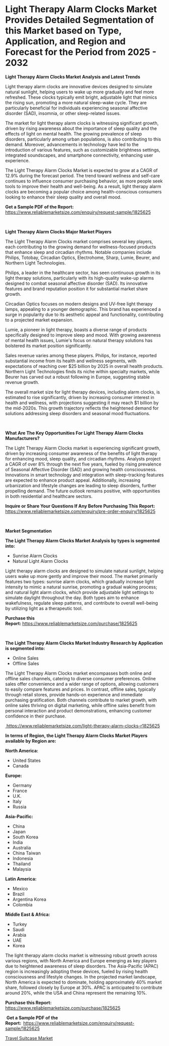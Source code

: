 <p><h1>Light Therapy Alarm Clocks Market Provides Detailed Segmentation of this Market based on Type, Application, and Region and Forecast for the Period from 2025 - 2032</h1></p><p><strong>Light Therapy Alarm Clocks Market Analysis and Latest Trends</strong></p>
<p><p>Light therapy alarm clocks are innovative devices designed to simulate natural sunlight, helping users to wake up more gradually and feel more refreshed. These clocks typically emit bright, adjustable light that mimics the rising sun, promoting a more natural sleep-wake cycle. They are particularly beneficial for individuals experiencing seasonal affective disorder (SAD), insomnia, or other sleep-related issues.</p><p>The market for light therapy alarm clocks is witnessing significant growth, driven by rising awareness about the importance of sleep quality and the effects of light on mental health. The growing prevalence of sleep disorders, particularly among urban populations, is also contributing to this demand. Moreover, advancements in technology have led to the introduction of various features, such as customizable brightness settings, integrated soundscapes, and smartphone connectivity, enhancing user experience.</p><p>The Light Therapy Alarm Clocks Market is expected to grow at a CAGR of 12.9% during the forecast period. The trend toward wellness and self-care continues to influence consumer purchasing behavior, as more people seek tools to improve their health and well-being. As a result, light therapy alarm clocks are becoming a popular choice among health-conscious consumers looking to enhance their sleep quality and overall mood.</p></p>
<p><strong>Get a Sample PDF of the Report:&nbsp;</strong> <a href="https://www.reliablemarketsize.com/enquiry/request-sample/1825625?utm_campaign=3527&utm_medium=2&utm_source=Github&utm_content=ia&utm_term=04042025&utm_id=light-therapy-alarm-clocks">https://www.reliablemarketsize.com/enquiry/request-sample/1825625</a></p>
<p>&nbsp;</p>
<p><strong>Light Therapy Alarm Clocks Major Market Players</strong></p>
<p><p>The Light Therapy Alarm Clocks market comprises several key players, each contributing to the growing demand for wellness-focused products that enhance sleep and circadian rhythms. Notable companies include Philips, Totobay, Circadian Optics, Electrohome, Sharp, Lumie, Beurer, and Northern Light Technologies.</p><p>Philips, a leader in the healthcare sector, has seen continuous growth in its light therapy solutions, particularly with its high-quality wake-up alarms designed to combat seasonal affective disorder (SAD). Its innovative features and brand reputation position it for substantial market share growth.</p><p>Circadian Optics focuses on modern designs and UV-free light therapy lamps, appealing to a younger demographic. This brand has experienced a surge in popularity due to its aesthetic appeal and functionality, contributing to a projected market expansion.</p><p>Lumie, a pioneer in light therapy, boasts a diverse range of products specifically designed to improve sleep and mood. With growing awareness of mental health issues, Lumie's focus on natural therapy solutions has bolstered its market position significantly.</p><p>Sales revenue varies among these players. Philips, for instance, reported substantial income from its health and wellness segments, with expectations of reaching over $25 billion by 2025 in overall health products. Northern Light Technologies finds its niche within specialty markets, while Beurer has carved out a robust following in Europe, suggesting stable revenue growth.</p><p>The overall market size for light therapy devices, including alarm clocks, is estimated to rise significantly, driven by increasing consumer interest in health and wellness, with projections suggesting it may reach $1 billion by the mid-2020s. This growth trajectory reflects the heightened demand for solutions addressing sleep disorders and seasonal mood fluctuations.</p></p>
<p>&nbsp;</p>
<p><strong>What Are The Key Opportunities For Light Therapy Alarm Clocks Manufacturers?</strong></p>
<p><p>The Light Therapy Alarm Clocks market is experiencing significant growth, driven by increasing consumer awareness of the benefits of light therapy for enhancing mood, sleep quality, and circadian rhythms. Analysts project a CAGR of over 8% through the next five years, fueled by rising prevalence of Seasonal Affective Disorder (SAD) and growing health consciousness. Innovations in smart technology and integration with sleep-tracking features are expected to enhance product appeal. Additionally, increasing urbanization and lifestyle changes are leading to sleep disorders, further propelling demand. The future outlook remains positive, with opportunities in both residential and healthcare sectors.</p></p>
<p><strong>Inquire or Share Your Questions If Any Before Purchasing This Report:</strong> <a href="https://www.reliablemarketsize.com/enquiry/pre-order-enquiry/1825625?utm_campaign=3527&utm_medium=2&utm_source=Github&utm_content=ia&utm_term=04042025&utm_id=light-therapy-alarm-clocks">https://www.reliablemarketsize.com/enquiry/pre-order-enquiry/1825625</a></p>
<p>&nbsp;</p>
<p><strong>Market Segmentation</strong></p>
<p><strong>The Light Therapy Alarm Clocks Market Analysis by types is segmented into:</strong></p>
<p><ul><li>Sunrise Alarm Clocks</li><li>Natural Light Alarm Clocks</li></ul></p>
<p><p>Light therapy alarm clocks are designed to simulate natural sunlight, helping users wake up more gently and improve their mood. The market primarily features two types: sunrise alarm clocks, which gradually increase light intensity to mimic a natural sunrise, promoting a gradual waking process; and natural light alarm clocks, which provide adjustable light settings to simulate daylight throughout the day. Both types aim to enhance wakefulness, regulate sleep patterns, and contribute to overall well-being by utilizing light as a therapeutic tool.</p></p>
<p><strong>Purchase this Report:&nbsp;</strong><a href="https://www.reliablemarketsize.com/purchase/1825625?utm_campaign=3527&utm_medium=2&utm_source=Github&utm_content=ia&utm_term=04042025&utm_id=light-therapy-alarm-clocks">https://www.reliablemarketsize.com/purchase/1825625</a></p>
<p>&nbsp;</p>
<p><strong>The Light Therapy Alarm Clocks Market Industry Research by Application is segmented into:</strong></p>
<p><ul><li>Online Sales</li><li>Offline Sales</li></ul></p>
<p><p>The Light Therapy Alarm Clocks market encompasses both online and offline sales channels, catering to diverse consumer preferences. Online sales offer convenience and a wider range of options, allowing customers to easily compare features and prices. In contrast, offline sales, typically through retail stores, provide hands-on experience and immediate purchasing gratification. Both channels contribute to market growth, with online sales thriving on digital marketing, while offline sales benefit from personal interaction and product demonstrations, enhancing customer confidence in their purchase.</p></p>
<p><a href="https://www.reliablemarketsize.com/light-therapy-alarm-clocks-r1825625?utm_campaign=3527&utm_medium=2&utm_source=Github&utm_content=ia&utm_term=04042025&utm_id=light-therapy-alarm-clocks">&nbsp;https://www.reliablemarketsize.com/light-therapy-alarm-clocks-r1825625</a></p>
<p><strong>In terms of Region, the Light Therapy Alarm Clocks Market Players available by Region are:</strong></p>
<p>
    <p> <strong> North America: </strong>
        <ul>
            <li>United States</li>
            <li>Canada</li>
        </ul>
        </p> 
    <p> <strong> Europe: </strong>
        <ul>
            <li>Germany</li>
            <li>France</li>
            <li>U.K.</li>
            <li>Italy</li>
            <li>Russia</li>
        </ul>
        </p> 
    <p> <strong> Asia-Pacific: </strong>
        <ul>
            <li>China</li>
            <li>Japan</li>
            <li>South Korea</li>
            <li>India</li>
            <li>Australia</li>
            <li>China Taiwan</li>
            <li>Indonesia</li>
            <li>Thailand</li>
            <li>Malaysia</li>
        </ul>
        </p> 
    <p> <strong> Latin America: </strong>
        <ul>
            <li>Mexico</li>
            <li>Brazil</li>
            <li>Argentina Korea</li>
            <li>Colombia</li>
        </ul>
        </p> 
    <p> <strong> Middle East & Africa: </strong>
        <ul>
            <li>Turkey</li>
            <li>Saudi</li>
            <li>Arabia</li>
            <li>UAE</li>
            <li>Korea</li>
        </ul>
    </p>
    </p>
<p><p>The light therapy alarm clocks market is witnessing robust growth across various regions, with North America and Europe emerging as key players due to heightened awareness of sleep disorders. The Asia-Pacific (APAC) region is increasingly adopting these devices, fueled by rising health consciousness and lifestyle changes. In the projected market landscape, North America is expected to dominate, holding approximately 40% market share, followed closely by Europe at 30%. APAC is anticipated to contribute around 20%, while the USA and China represent the remaining 10%.</p></p>
<p><strong>Purchase this Report: </strong><a href="https://www.reliablemarketsize.com/purchase/1825625?utm_campaign=3527&utm_medium=2&utm_source=Github&utm_content=ia&utm_term=04042025&utm_id=light-therapy-alarm-clocks">https://www.reliablemarketsize.com/purchase/1825625</a></p>
<p>&nbsp;<strong>Get a Sample PDF of the Report:&nbsp;&nbsp;</strong><a href="https://www.reliablemarketsize.com/enquiry/request-sample/1825625?utm_campaign=3527&utm_medium=2&utm_source=Github&utm_content=ia&utm_term=04042025&utm_id=light-therapy-alarm-clocks">https://www.reliablemarketsize.com/enquiry/request-sample/1825625</a></p>
<p><strong></strong></p>
<p><p><a href="https://github.com/plawragarile/Market-Research-Report-List-1/blob/main/travel-suitcase-market.md?utm_campaign=3527&utm_medium=2&utm_source=Github&utm_content=ia&utm_term=04042025&utm_id=light-therapy-alarm-clocks">Travel Suitcase Market</a></p></p>